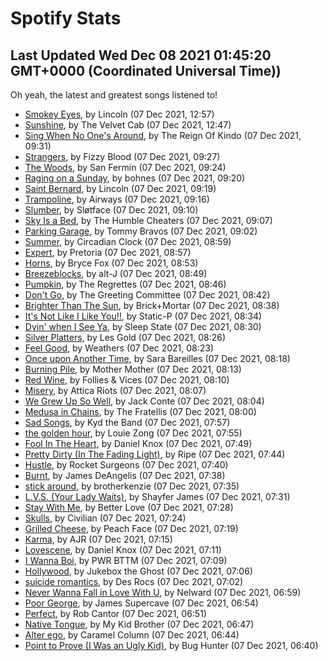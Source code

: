 
# Spotify Stats
## Last Updated Wed Dec 08 2021 01:45:20 GMT+0000 (Coordinated Universal Time))

Oh yeah, the latest and greatest songs listened to!

- [Smokey Eyes](https://www.last.fm/music/Lincoln/_/Smokey+Eyes), by Lincoln (07 Dec 2021, 12:57)
- [Sunshine](https://www.last.fm/music/The+Velvet+Cab/_/Sunshine), by The Velvet Cab (07 Dec 2021, 12:47)
- [Sing When No One's Around](https://www.last.fm/music/The+Reign+Of+Kindo/_/Sing+When+No+One%27s+Around), by The Reign Of Kindo (07 Dec 2021, 09:31)
- [Strangers](https://www.last.fm/music/Fizzy+Blood/_/Strangers), by Fizzy Blood (07 Dec 2021, 09:27)
- [The Woods](https://www.last.fm/music/San+Fermin/_/The+Woods), by San Fermin (07 Dec 2021, 09:24)
- [Raging on a Sunday](https://www.last.fm/music/bohnes/_/Raging+on+a+Sunday), by bohnes (07 Dec 2021, 09:20)
- [Saint Bernard](https://www.last.fm/music/Lincoln/_/Saint+Bernard), by Lincoln (07 Dec 2021, 09:19)
- [Trampoline](https://www.last.fm/music/Airways/_/Trampoline), by Airways (07 Dec 2021, 09:16)
- [Slumber](https://www.last.fm/music/Sl%C3%B8tface/_/Slumber), by Sløtface (07 Dec 2021, 09:10)
- [Sky Is a Bed](https://www.last.fm/music/The+Humble+Cheaters/_/Sky+Is+a+Bed), by The Humble Cheaters (07 Dec 2021, 09:07)
- [Parking Garage](https://www.last.fm/music/Tommy+Bravos/_/Parking+Garage), by Tommy Bravos (07 Dec 2021, 09:02)
- [Summer](https://www.last.fm/music/Circadian+Clock/_/Summer), by Circadian Clock (07 Dec 2021, 08:59)
- [Expert](https://www.last.fm/music/Pretoria/_/Expert), by Pretoria (07 Dec 2021, 08:57)
- [Horns](https://www.last.fm/music/Bryce+Fox/_/Horns), by Bryce Fox (07 Dec 2021, 08:53)
- [Breezeblocks](https://www.last.fm/music/alt-J/_/Breezeblocks), by alt-J (07 Dec 2021, 08:49)
- [Pumpkin](https://www.last.fm/music/The+Regrettes/_/Pumpkin), by The Regrettes (07 Dec 2021, 08:46)
- [Don't Go](https://www.last.fm/music/The+Greeting+Committee/_/Don%27t+Go), by The Greeting Committee (07 Dec 2021, 08:42)
- [Brighter Than The Sun](https://www.last.fm/music/Brick%252BMortar/_/Brighter+Than+The+Sun), by Brick+Mortar (07 Dec 2021, 08:38)
- [It's Not Like I Like You!!](https://www.last.fm/music/Static-P/_/It%27s+Not+Like+I+Like+You!!), by Static-P (07 Dec 2021, 08:34)
- [Dyin' when I See Ya](https://www.last.fm/music/Sleep+State/_/Dyin%27+when+I+See+Ya), by Sleep State (07 Dec 2021, 08:30)
- [Silver Platters](https://www.last.fm/music/Les+Gold/_/Silver+Platters), by Les Gold (07 Dec 2021, 08:26)
- [Feel Good](https://www.last.fm/music/Weathers/_/Feel+Good), by Weathers (07 Dec 2021, 08:23)
- [Once upon Another Time](https://www.last.fm/music/Sara+Bareilles/_/Once+upon+Another+Time), by Sara Bareilles (07 Dec 2021, 08:18)
- [Burning Pile](https://www.last.fm/music/Mother+Mother/_/Burning+Pile), by Mother Mother (07 Dec 2021, 08:13)
- [Red Wine](https://www.last.fm/music/Follies+&+Vices/_/Red+Wine), by Follies & Vices (07 Dec 2021, 08:10)
- [Misery](https://www.last.fm/music/Attica+Riots/_/Misery), by Attica Riots (07 Dec 2021, 08:07)
- [We Grew Up So Well](https://www.last.fm/music/Jack+Conte/_/We+Grew+Up+So+Well), by Jack Conte (07 Dec 2021, 08:04)
- [Medusa in Chains](https://www.last.fm/music/The+Fratellis/_/Medusa+in+Chains), by The Fratellis (07 Dec 2021, 08:00)
- [Sad Songs](https://www.last.fm/music/Kyd+the+Band/_/Sad+Songs), by Kyd the Band (07 Dec 2021, 07:57)
- [the golden hour](https://www.last.fm/music/Louie+Zong/_/the+golden+hour), by Louie Zong (07 Dec 2021, 07:55)
- [Fool In The Heart](https://www.last.fm/music/Daniel+Knox/_/Fool+In+The+Heart), by Daniel Knox (07 Dec 2021, 07:49)
- [Pretty Dirty (In The Fading Light)](https://www.last.fm/music/Ripe/_/Pretty+Dirty+(In+The+Fading+Light)), by Ripe (07 Dec 2021, 07:44)
- [Hustle](https://www.last.fm/music/Rocket+Surgeons/_/Hustle), by Rocket Surgeons (07 Dec 2021, 07:40)
- [Burnt](https://www.last.fm/music/James+DeAngelis/_/Burnt), by James DeAngelis (07 Dec 2021, 07:38)
- [stick around](https://www.last.fm/music/brotherkenzie/_/stick+around), by brotherkenzie (07 Dec 2021, 07:35)
- [L.V.S. (Your Lady Waits)](https://www.last.fm/music/Shayfer+James/_/L.V.S.+(Your+Lady+Waits)), by Shayfer James (07 Dec 2021, 07:31)
- [Stay With Me](https://www.last.fm/music/Better+Love/_/Stay+With+Me), by Better Love (07 Dec 2021, 07:28)
- [Skulls](https://www.last.fm/music/Civilian/_/Skulls), by Civilian (07 Dec 2021, 07:24)
- [Grilled Cheese](https://www.last.fm/music/Peach+Face/_/Grilled+Cheese), by Peach Face (07 Dec 2021, 07:19)
- [Karma](https://www.last.fm/music/AJR/_/Karma), by AJR (07 Dec 2021, 07:15)
- [Lovescene](https://www.last.fm/music/Daniel+Knox/_/Lovescene), by Daniel Knox (07 Dec 2021, 07:11)
- [I Wanna Boi](https://www.last.fm/music/PWR+BTTM/_/I+Wanna+Boi), by PWR BTTM (07 Dec 2021, 07:09)
- [Hollywood](https://www.last.fm/music/Jukebox+the+Ghost/_/Hollywood), by Jukebox the Ghost (07 Dec 2021, 07:06)
- [suicide romantics](https://www.last.fm/music/Des+Rocs/_/suicide+romantics), by Des Rocs (07 Dec 2021, 07:02)
- [Never Wanna Fall in Love With U](https://www.last.fm/music/Nelward/_/Never+Wanna+Fall+in+Love+With+U), by Nelward (07 Dec 2021, 06:59)
- [Poor George](https://www.last.fm/music/James+Supercave/_/Poor+George), by James Supercave (07 Dec 2021, 06:54)
- [Perfect](https://www.last.fm/music/Rob+Cantor/_/Perfect), by Rob Cantor (07 Dec 2021, 06:51)
- [Native Tongue](https://www.last.fm/music/My+Kid+Brother/_/Native+Tongue), by My Kid Brother (07 Dec 2021, 06:47)
- [Alter ego](https://www.last.fm/music/Caramel+Column/_/Alter+ego), by Caramel Column (07 Dec 2021, 06:44)
- [Point to Prove (I Was an Ugly Kid)](https://www.last.fm/music/Bug+Hunter/_/Point+to+Prove+(I+Was+an+Ugly+Kid)), by Bug Hunter (07 Dec 2021, 06:40)
